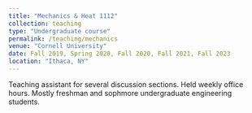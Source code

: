 ```yaml
---
title: "Mechanics & Heat 1112"
collection: teaching
type: "Undergraduate course"
permalink: /teaching/mechanics
venue: "Cornell University"
date: Fall 2019, Spring 2020, Fall 2020, Fall 2021, Fall 2023
location: "Ithaca, NY"
---
```


Teaching assistant for several discussion sections. Held weekly office hours. Mostly freshman and sophmore undergraduate engineering students.
